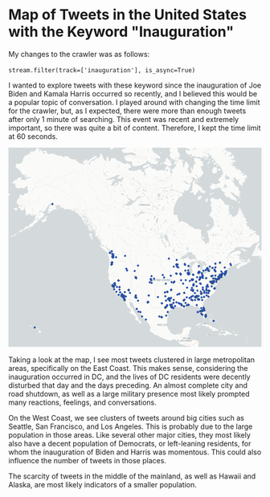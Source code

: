 #  Map of Tweets in the United States with the Keyword "Inauguration"

My changes to the crawler was as follows:

`stream.filter(track=['inauguration'], is_async=True)`

I wanted to explore tweets with these keyword since the inauguration of Joe Biden and Kamala Harris occurred so recently, and I believed this would be a popular topic of conversation. I played around with changing the time limit for the crawler, but, as I expected, there were more than enough tweets after only 1 minute of searching. This event was recent and extremely important, so there was quite a bit of content. Therefore, I kept the time limit at 60 seconds.

![map of tweets with the keyword 'inauguration' in the United States](Img/map_of_tweets_image.png)

Taking a look at the map, I see most tweets clustered in large metropolitan areas, specifically on the East Coast. This makes sense, considering the inauguration occurred in DC, and the lives of DC residents were decently disturbed that day and the days preceding. An almost complete city and road shutdown, as well as a large military presence most likely prompted many reactions, feelings, and conversations.

On the West Coast, we see clusters of tweets around big cities such as Seattle, San Francisco, and Los Angeles. This is probably due to the large population in those areas. Like several other major cities, they most likely also have a decent population of Democrats, or left-leaning residents, for whom the inauguration of Biden and Harris was momentous. This could also influence the number of tweets in those places.

The scarcity of tweets in the middle of the mainland, as well as Hawaii and Alaska, are most likely indicators of a smaller population.
